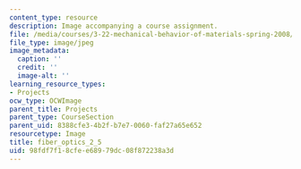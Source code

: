 ```yaml
---
content_type: resource
description: Image accompanying a course assignment.
file: /media/courses/3-22-mechanical-behavior-of-materials-spring-2008/98fdf7f18cfee68979dc08f872238a3d_fiber_optics_2_5.jpg
file_type: image/jpeg
image_metadata:
  caption: ''
  credit: ''
  image-alt: ''
learning_resource_types:
- Projects
ocw_type: OCWImage
parent_title: Projects
parent_type: CourseSection
parent_uid: 8388cfe3-4b2f-b7e7-0060-faf27a65e652
resourcetype: Image
title: fiber_optics_2_5
uid: 98fdf7f1-8cfe-e689-79dc-08f872238a3d
---
```

